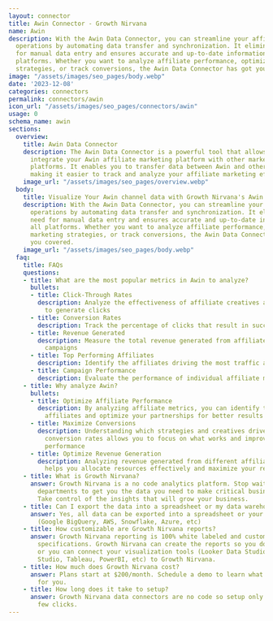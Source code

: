 ```yaml
---
layout: connector
title: Awin Connector - Growth Nirvana
name: Awin
description: With the Awin Data Connector, you can streamline your affiliate marketing
  operations by automating data transfer and synchronization. It eliminates the need
  for manual data entry and ensures accurate and up-to-date information across all
  platforms. Whether you want to analyze affiliate performance, optimize your marketing
  strategies, or track conversions, the Awin Data Connector has got you covered.
image: "/assets/images/seo_pages/body.webp"
date: '2023-12-08'
categories: connectors
permalink: connectors/awin
icon_url: "/assets/images/seo_pages/connectors/awin"
usage: 0
schema_name: awin
sections:
  overview:
    title: Awin Data Connector
    description: The Awin Data Connector is a powerful tool that allows you to seamlessly
      integrate your Awin affiliate marketing platform with other marketing apps and
      platforms. It enables you to transfer data between Awin and other applications,
      making it easier to track and analyze your affiliate marketing efforts.
    image_url: "/assets/images/seo_pages/overview.webp"
  body:
    title: Visualize Your Awin channel data with Growth Nirvana's Awin Connector
    description: With the Awin Data Connector, you can streamline your affiliate marketing
      operations by automating data transfer and synchronization. It eliminates the
      need for manual data entry and ensures accurate and up-to-date information across
      all platforms. Whether you want to analyze affiliate performance, optimize your
      marketing strategies, or track conversions, the Awin Data Connector has got
      you covered.
    image_url: "/assets/images/seo_pages/body.webp"
  faq:
    title: FAQs
    questions:
    - title: What are the most popular metrics in Awin to analyze?
      bullets:
      - title: Click-Through Rates
        description: Analyze the effectiveness of affiliate creatives and their ability
          to generate clicks
      - title: Conversion Rates
        description: Track the percentage of clicks that result in successful conversions
      - title: Revenue Generated
        description: Measure the total revenue generated from affiliate marketing
          campaigns
      - title: Top Performing Affiliates
        description: Identify the affiliates driving the most traffic and conversions
      - title: Campaign Performance
        description: Evaluate the performance of individual affiliate marketing campaigns
    - title: Why analyze Awin?
      bullets:
      - title: Optimize Affiliate Performance
        description: By analyzing affiliate metrics, you can identify top-performing
          affiliates and optimize your partnerships for better results
      - title: Maximize Conversions
        description: Understanding which strategies and creatives drive the highest
          conversion rates allows you to focus on what works and improve overall campaign
          performance
      - title: Optimize Revenue Generation
        description: Analyzing revenue generated from different affiliates and campaigns
          helps you allocate resources effectively and maximize your return on investment
    - title: What is Growth Nirvana?
      answer: Growth Nirvana is a no code analytics platform. Stop waiting for other
        departments to get you the data you need to make critical business decisions.
        Take control of the insights that will grow your business.
    - title: Can I export the data into a spreadsheet or my data warehouse?
      answer: Yes, all data can be exported into a spreadsheet or your data warehouse
        (Google BigQuery, AWS, Snowflake, Azure, etc)
    - title: How customizable are Growth Nirvana reports?
      answer: Growth Nirvana reporting is 100% white labeled and customized to your
        specifications. Growth Nirvana can create the reports so you don’t have to
        or you can connect your visualization tools (Looker Data Studio/Google Data
        Studio, Tableau, PowerBI, etc) to Growth Nirvana.
    - title: How much does Growth Nirvana cost?
      answer: Plans start at $200/month. Schedule a demo to learn what plan is best
        for you.
    - title: How long does it take to setup?
      answer: Growth Nirvana data connectors are no code so setup only requires a
        few clicks.
---
```

